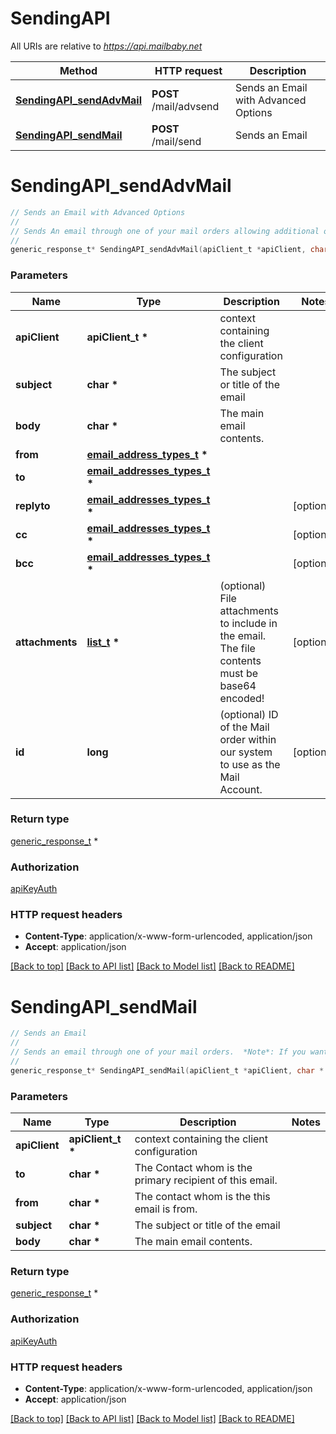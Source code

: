 # SendingAPI

All URIs are relative to *https://api.mailbaby.net*

Method | HTTP request | Description
------------- | ------------- | -------------
[**SendingAPI_sendAdvMail**](SendingAPI.md#SendingAPI_sendAdvMail) | **POST** /mail/advsend | Sends an Email with Advanced Options
[**SendingAPI_sendMail**](SendingAPI.md#SendingAPI_sendMail) | **POST** /mail/send | Sends an Email


# **SendingAPI_sendAdvMail**
```c
// Sends an Email with Advanced Options
//
// Sends An email through one of your mail orders allowing additional options such as file attachments, cc, bcc, etc.  Here are 9 examples showing the various ways to call the advsend operation showing the different ways you can pass the to, cc, bcc, and replyto information. The first several examples are all for the application/x-www-form-urlencoded content-type while the later ones are for application/json content-types.  ``` curl -i --request POST --url https://api.mailbaby.net/mail/advsend \\ --header 'Accept: application/json' \\ --header 'Content-Type: application/x-www-form-urlencoded' \\ --header 'X-API-KEY: YOUR_API_KEY' \\ --data 'subject=Welcome' \\ --data 'body=Hello' \\ --data from=user@domain.com \\ --data to=support@interserver.net ```  ``` curl -i --request POST --url https://api.mailbaby.net/mail/advsend \\ --header 'Accept: application/json' \\ --header 'Content-Type: application/x-www-form-urlencoded' \\ --header 'X-API-KEY: YOUR_API_KEY' \\ --data 'subject=Welcome' \\ --data 'body=Hello' \\ --data from=user@domain.com \\ --data \"to[0][name]=Joe\" \\ --data \"to[0][email]=support@interserver.net\" ```  ``` curl -i --request POST --url https://api.mailbaby.net/mail/advsend \\ --header 'Accept: application/json' \\ --header 'Content-Type: application/x-www-form-urlencoded' \\ --header 'X-API-KEY: YOUR_API_KEY' \\ --data 'subject=Welcome' \\ --data 'body=Hello' \\ --data from=\"Joe <user@domain.com>\" \\ --data to=\"Joe <support@interserver.net>\" ```  ``` curl -i --request POST --url https://api.mailbaby.net/mail/advsend \\ --header 'Accept: application/json' \\ --header 'Content-Type: application/x-www-form-urlencoded' \\ --header 'X-API-KEY: YOUR_API_KEY' \\ --data 'subject=Welcome' \\ --data 'body=Hello' \\ --data from=user@domain.com \\ --data \"to=support@interserver.net, support@interserver.net\" ```  ``` curl -i --request POST --url https://api.mailbaby.net/mail/advsend \\ --header 'Accept: application/json' \\ --header 'Content-Type: application/x-www-form-urlencoded' \\ --header 'X-API-KEY: YOUR_API_KEY' \\ --data 'subject=Welcome' \\ --data 'body=Hello' \\ --data from=user@domain.com \\ --data \"to=Joe <support@interserver.net>, Joe <support@interserver.net>\" ```  ``` curl -i --request POST --url https://api.mailbaby.net/mail/advsend \\ --header 'Accept: application/json' \\ --header 'Content-Type: application/x-www-form-urlencoded' \\ --header 'X-API-KEY: YOUR_API_KEY' \\ --data 'subject=Welcome' \\ --data 'body=Hello' \\ --data from=user@domain.com \\ --data \"to[0][name]=Joe\" \\ --data \"to[0][email]=support@interserver.net\" \\ --data \"to[1][name]=Joe\" \\ --data \"to[1][email]=support@interserver.net\" ```  ``` curl -i --request POST --url https://api.mailbaby.net/mail/advsend \\ --header 'Accept: application/json' \\ --header 'Content-Type: application/json' \\ --header 'X-API-KEY: YOUR_API_KEY' \\ --data '{ \"subject\": \"Welcome\", \"body\": \"Hello\", \"from\": \"user@domain.com\", \"to\": \"support@interserver.net\" }' ```  ``` curl -i --request POST --url https://api.mailbaby.net/mail/advsend \\ --header 'Accept: application/json' \\ --header 'Content-Type: application/json' \\ --header 'X-API-KEY: YOUR_API_KEY' \\ --data '{ \"subject\": \"Welcome\", \"body\": \"Hello\", \"from\": {\"name\": \"Joe\", \"email\": \"user@domain.com\"}, \"to\": [{\"name\": \"Joe\", \"email\": \"support@interserver.net\"}] }' ```  ``` curl -i --request POST --url https://api.mailbaby.net/mail/advsend \\ --header 'Accept: application/json' \\ --header 'Content-Type: application/json' \\ --header 'X-API-KEY: YOUR_API_KEY' \\ --data '{ \"subject\": \"Welcome\", \"body\": \"Hello\", \"from\": \"Joe <user@domain.com>\", \"to\": \"Joe <support@interserver.net>\" }' ``` 
//
generic_response_t* SendingAPI_sendAdvMail(apiClient_t *apiClient, char * subject, char * body, email_address_types_t * from, email_addresses_types_t * to, email_addresses_types_t * replyto, email_addresses_types_t * cc, email_addresses_types_t * bcc, list_t * attachments, long id);
```

### Parameters
Name | Type | Description  | Notes
------------- | ------------- | ------------- | -------------
**apiClient** | **apiClient_t \*** | context containing the client configuration |
**subject** | **char \*** | The subject or title of the email | 
**body** | **char \*** | The main email contents. | 
**from** | **[email_address_types_t](email_address_types.md) \*** |  | 
**to** | **[email_addresses_types_t](email_addresses_types.md) \*** |  | 
**replyto** | **[email_addresses_types_t](email_addresses_types.md) \*** |  | [optional] 
**cc** | **[email_addresses_types_t](email_addresses_types.md) \*** |  | [optional] 
**bcc** | **[email_addresses_types_t](email_addresses_types.md) \*** |  | [optional] 
**attachments** | **[list_t](mail_attachment.md) \*** | (optional) File attachments to include in the email.  The file contents must be base64 encoded! | [optional] 
**id** | **long** | (optional)  ID of the Mail order within our system to use as the Mail Account. | [optional] 

### Return type

[generic_response_t](generic_response.md) *


### Authorization

[apiKeyAuth](../README.md#apiKeyAuth)

### HTTP request headers

 - **Content-Type**: application/x-www-form-urlencoded, application/json
 - **Accept**: application/json

[[Back to top]](#) [[Back to API list]](../README.md#documentation-for-api-endpoints) [[Back to Model list]](../README.md#documentation-for-models) [[Back to README]](../README.md)

# **SendingAPI_sendMail**
```c
// Sends an Email
//
// Sends an email through one of your mail orders.  *Note*: If you want to send to multiple recipients or use file attachments use the advsend (Advanced Send) call instead. 
//
generic_response_t* SendingAPI_sendMail(apiClient_t *apiClient, char * to, char * from, char * subject, char * body);
```

### Parameters
Name | Type | Description  | Notes
------------- | ------------- | ------------- | -------------
**apiClient** | **apiClient_t \*** | context containing the client configuration |
**to** | **char \*** | The Contact whom is the primary recipient of this email. | 
**from** | **char \*** | The contact whom is the this email is from. | 
**subject** | **char \*** | The subject or title of the email | 
**body** | **char \*** | The main email contents. | 

### Return type

[generic_response_t](generic_response.md) *


### Authorization

[apiKeyAuth](../README.md#apiKeyAuth)

### HTTP request headers

 - **Content-Type**: application/x-www-form-urlencoded, application/json
 - **Accept**: application/json

[[Back to top]](#) [[Back to API list]](../README.md#documentation-for-api-endpoints) [[Back to Model list]](../README.md#documentation-for-models) [[Back to README]](../README.md)

